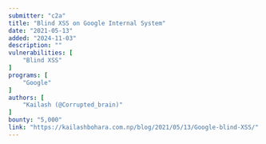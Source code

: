 ```yaml
---
submitter: "c2a"
title: "Blind XSS on Google Internal System"
date: "2021-05-13"
added: "2024-11-03"
description: ""
vulnerabilities: [
    "Blind XSS"
]
programs: [
    "Google"
]
authors: [
    "Kailash (@Corrupted_brain)"
]
bounty: "5,000"
link: "https://kailashbohara.com.np/blog/2021/05/13/Google-blind-XSS/"
---
```




